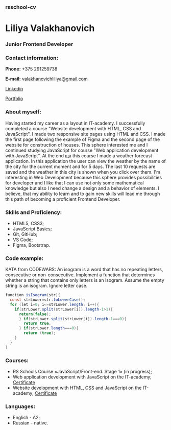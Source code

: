 ### rsschool-cv

# Liliya Valakhanovich

### Junior Frontend Developer

### Contact information:
**Phone:** +375 291259738  

**E-mail:** valakhanovichliliya@gmail.com  

[Linkedin](https://www.linkedin.com/in/liliya-valakhanovich-000418262/)  

[Portfolio](https://github.com/LiliyaValakhanovich)  


### About myself:
Having started my career as a layout in IT-academy. I successfully completed a course "Website development with HTML, CSS and JavaScript". I made two responsive site pages using HTML and CSS. I made the first page following the example of Figma and the second page of the website for construction of houses. This sphere interested me and I continued studying JavaScript for course "Web application development with JavaScript". At the end ща this course I made a weather forecast application. In this application the user can view the weather by the name of the city for the current moment and for 5 days. The last 10 requests are saved and the weather in this city is shown when you click over them.
I'm interesting  in Web Development because this sphere provides possibilities for developer and I like that I can use not only some mathematical knowledge but also I need change a design and a behavior of elements.
I believe, that my ability to learn and to gain new skills will lead me through this path of becoming a proficient Frontend Developer.

### Skills and Proficiency:
* HTML5, CSS3;
* JavaScript Basics;
* Git, GitHub;
* VS Code;
* Figma, Bootstrap.

### Code example:
KATA from CODEWARS: An isogram is a word that has no repeating letters, consecutive or non-consecutive. Implement a function that determines whether a string that contains only letters is an isogram. Assume the empty string is an isogram. Ignore letter case.  

```Java Script
function isIsogram(str){
  const strLower=str.toLowerCase();
  for (let i=0; i<=strLower.length; i++){
    if(strLower.split(strLower[i]).length-1>1){
      return(false);
      } if(strLower.split(strLower[i]).length-1===0){
        return true;
      } if(strLower.length===0){
        return (true);
    }
  }
}
```  

 ### Courses:
 * RS Schools Course «JavaScript/Front-end. Stage 1» (in progress);
 * Web application development with JavaScript on the IT-academy;
 [Certificate](https://drive.google.com/file/d/11yaXYzl3ixsblZ_qERwfnYj88zEXdiGb/view?usp=sharing)
 * Website development with HTML, CSS and JavaScript on the IT-academy;
 [Certificate](https://drive.google.com/file/d/12MWB-H0-x6Fzm5qPd3DejHXBshrMBiXC/view)

 ### Languages:
 * English - A2;
 * Russian - native.